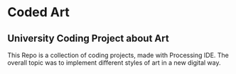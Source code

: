 # Coded Art
## University Coding Project about Art 

This Repo is a collection of coding projects, made with Processing IDE. 
The overall topic was to implement different styles of art in a new digital way. 
